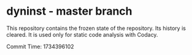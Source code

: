# dyninst - master branch

This repository contains the frozen state of the repository.
Its history is cleared. It is used only for static code
analysis with Codacy.

Commit Time: 1734396102